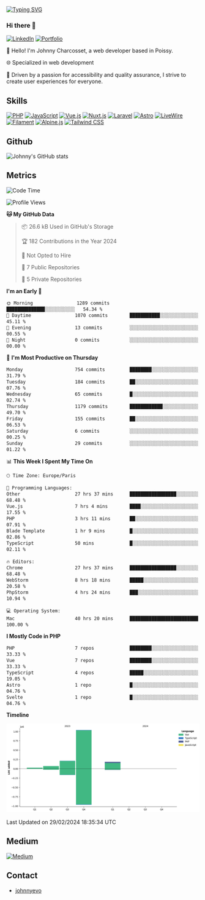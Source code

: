[![Typing SVG](https://readme-typing-svg.demolab.com?font=Fira+Code&pause=1000&random=false&width=435&lines=Johnny+Charcosset;Web+Developer)](https://git.io/typing-svg)

### Hi there 👋
[![LinkedIn](https://img.shields.io/badge/LinkedIn-0077B5?style=for-the-badge&logo=linkedin&logoColor=white)](https://www.linkedin.com/in/johnny-charcosset/)
[![Portfolio](https://img.shields.io/badge/Portfolio-4285F4?style=for-the-badge&logo=google-chrome&logoColor=white)](https://johnnyevo.github.io/)

👋 Hello! I'm Johnny Charcosset, a web developer based in Poissy.

🌐 Specialized in web development

🚀 Driven by a passion for accessibility and quality assurance, I strive to create user experiences for everyone.

## Skills

[![PHP](https://img.shields.io/badge/PHP-777BB4?style=for-the-badge&logo=php&logoColor=white)](https://www.php.net/)
[![JavaScript](https://img.shields.io/badge/JavaScript-F7DF1E?style=for-the-badge&logo=javascript&logoColor=black)](https://developer.mozilla.org/en-US/docs/Web/JavaScript)
[![Vue.js](https://img.shields.io/badge/Vue.js-4FC08D?style=for-the-badge&logo=vue.js&logoColor=white)](https://vuejs.org/)
[![Nuxt.js](https://img.shields.io/badge/Nuxt.js-00C58E?style=for-the-badge&logo=nuxt.js&logoColor=white)](https://nuxtjs.org/)
[![Laravel](https://img.shields.io/badge/Laravel-FF2D20?style=for-the-badge&logo=laravel&logoColor=white)](https://laravel.com/)
[![Astro](https://img.shields.io/badge/Astro-0B3E59?style=for-the-badge&logo=astro&logoColor=white)](https://astro.build/)
[![LiveWire](https://img.shields.io/badge/LiveWire-FF3E00?style=for-the-badge&logo=livewire&logoColor=white)](https://laravel-livewire.com/)
[![Filament](https://img.shields.io/badge/Filament-253E46?style=for-the-badge&logo=https://filamentphp.com/favicon/favicon-32x32.png?v=w1dBNxT7Wg&logoColor=white)](https://filamentadmin.com/)
[![Alpine.js](https://img.shields.io/badge/Alpine.js-8BC0D0?style=for-the-badge&logo=alpine.js&logoColor=black)](https://alpinejs.dev/)
[![Tailwind CSS](https://img.shields.io/badge/Tailwind_CSS-38B2AC?style=for-the-badge&logo=tailwind-css&logoColor=white)](https://tailwindcss.com/)

## Github

![Johnny's GitHub stats](https://github-readme-stats.vercel.app/api?username=JohnnyEvo&show_icons=true&theme=transparent)

## Metrics

<!--START_SECTION:waka-->
![Code Time](http://img.shields.io/badge/Code%20Time-142%20hrs%2042%20mins-blue)

![Profile Views](http://img.shields.io/badge/Profile%20Views-1-blue)

**🐱 My GitHub Data** 

> 📦 26.6 kB Used in GitHub's Storage 
 > 
> 🏆 182 Contributions in the Year 2024
 > 
> 🚫 Not Opted to Hire
 > 
> 📜 7 Public Repositories 
 > 
> 🔑 5 Private Repositories 
 > 
**I'm an Early 🐤** 

```text
🌞 Morning                1289 commits        ██████████████░░░░░░░░░░░   54.34 % 
🌆 Daytime                1070 commits        ███████████░░░░░░░░░░░░░░   45.11 % 
🌃 Evening                13 commits          ░░░░░░░░░░░░░░░░░░░░░░░░░   00.55 % 
🌙 Night                  0 commits           ░░░░░░░░░░░░░░░░░░░░░░░░░   00.00 % 
```
📅 **I'm Most Productive on Thursday** 

```text
Monday                   754 commits         ████████░░░░░░░░░░░░░░░░░   31.79 % 
Tuesday                  184 commits         ██░░░░░░░░░░░░░░░░░░░░░░░   07.76 % 
Wednesday                65 commits          █░░░░░░░░░░░░░░░░░░░░░░░░   02.74 % 
Thursday                 1179 commits        ████████████░░░░░░░░░░░░░   49.70 % 
Friday                   155 commits         ██░░░░░░░░░░░░░░░░░░░░░░░   06.53 % 
Saturday                 6 commits           ░░░░░░░░░░░░░░░░░░░░░░░░░   00.25 % 
Sunday                   29 commits          ░░░░░░░░░░░░░░░░░░░░░░░░░   01.22 % 
```


📊 **This Week I Spent My Time On** 

```text
🕑︎ Time Zone: Europe/Paris

💬 Programming Languages: 
Other                    27 hrs 37 mins      █████████████████░░░░░░░░   68.48 % 
Vue.js                   7 hrs 4 mins        ████░░░░░░░░░░░░░░░░░░░░░   17.55 % 
PHP                      3 hrs 11 mins       ██░░░░░░░░░░░░░░░░░░░░░░░   07.91 % 
Blade Template           1 hr 9 mins         █░░░░░░░░░░░░░░░░░░░░░░░░   02.86 % 
TypeScript               50 mins             █░░░░░░░░░░░░░░░░░░░░░░░░   02.11 % 

🔥 Editors: 
Chrome                   27 hrs 37 mins      █████████████████░░░░░░░░   68.48 % 
WebStorm                 8 hrs 18 mins       █████░░░░░░░░░░░░░░░░░░░░   20.58 % 
PhpStorm                 4 hrs 24 mins       ███░░░░░░░░░░░░░░░░░░░░░░   10.94 % 

💻 Operating System: 
Mac                      40 hrs 20 mins      █████████████████████████   100.00 % 
```

**I Mostly Code in PHP** 

```text
PHP                      7 repos             ████████░░░░░░░░░░░░░░░░░   33.33 % 
Vue                      7 repos             ████████░░░░░░░░░░░░░░░░░   33.33 % 
TypeScript               4 repos             █████░░░░░░░░░░░░░░░░░░░░   19.05 % 
Astro                    1 repo              █░░░░░░░░░░░░░░░░░░░░░░░░   04.76 % 
Svelte                   1 repo              █░░░░░░░░░░░░░░░░░░░░░░░░   04.76 % 
```



**Timeline**

![Lines of Code chart](https://raw.githubusercontent.com/JohnnyEvo/JohnnyEvo/main/assets/bar_graph.png)


 Last Updated on 29/02/2024 18:35:34 UTC
<!--END_SECTION:waka-->

## Medium

[![Medium](https://github-readme-medium.vercel.app/?username=johnny.charcosset&limit=3)](https://medium.com/@@johnny.charcosset)

## Contact

- [johnnyevo](https://johnnyevo.github.io/)
